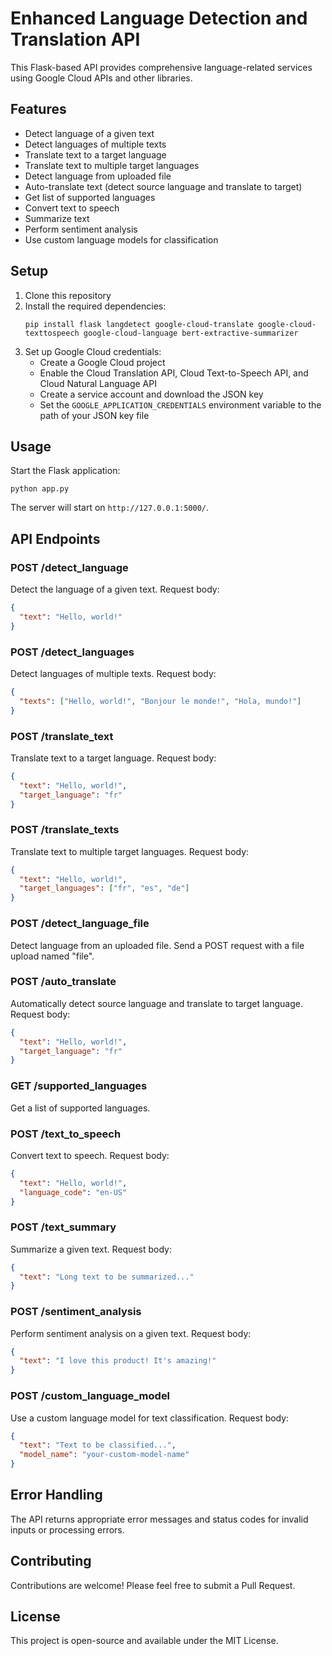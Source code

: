 # Enhanced Language Detection and Translation API

This Flask-based API provides comprehensive language-related services using Google Cloud APIs and other libraries.

## Features

- Detect language of a given text
- Detect languages of multiple texts
- Translate text to a target language
- Translate text to multiple target languages
- Detect language from uploaded file
- Auto-translate text (detect source language and translate to target)
- Get list of supported languages
- Convert text to speech
- Summarize text
- Perform sentiment analysis
- Use custom language models for classification

## Setup

1. Clone this repository
2. Install the required dependencies:
   ```
   pip install flask langdetect google-cloud-translate google-cloud-texttospeech google-cloud-language bert-extractive-summarizer
   ```
3. Set up Google Cloud credentials:
   - Create a Google Cloud project
   - Enable the Cloud Translation API, Cloud Text-to-Speech API, and Cloud Natural Language API
   - Create a service account and download the JSON key
   - Set the `GOOGLE_APPLICATION_CREDENTIALS` environment variable to the path of your JSON key file

## Usage

Start the Flask application:
```
python app.py
```
The server will start on `http://127.0.0.1:5000/`.

## API Endpoints

### POST /detect_language
Detect the language of a given text.
Request body:
```json
{
  "text": "Hello, world!"
}
```

### POST /detect_languages
Detect languages of multiple texts.
Request body:
```json
{
  "texts": ["Hello, world!", "Bonjour le monde!", "Hola, mundo!"]
}
```

### POST /translate_text
Translate text to a target language.
Request body:
```json
{
  "text": "Hello, world!",
  "target_language": "fr"
}
```

### POST /translate_texts
Translate text to multiple target languages.
Request body:
```json
{
  "text": "Hello, world!",
  "target_languages": ["fr", "es", "de"]
}
```

### POST /detect_language_file
Detect language from an uploaded file.
Send a POST request with a file upload named "file".

### POST /auto_translate
Automatically detect source language and translate to target language.
Request body:
```json
{
  "text": "Hello, world!",
  "target_language": "fr"
}
```

### GET /supported_languages
Get a list of supported languages.

### POST /text_to_speech
Convert text to speech.
Request body:
```json
{
  "text": "Hello, world!",
  "language_code": "en-US"
}
```

### POST /text_summary
Summarize a given text.
Request body:
```json
{
  "text": "Long text to be summarized..."
}
```

### POST /sentiment_analysis
Perform sentiment analysis on a given text.
Request body:
```json
{
  "text": "I love this product! It's amazing!"
}
```

### POST /custom_language_model
Use a custom language model for text classification.
Request body:
```json
{
  "text": "Text to be classified...",
  "model_name": "your-custom-model-name"
}
```

## Error Handling

The API returns appropriate error messages and status codes for invalid inputs or processing errors.

## Contributing

Contributions are welcome! Please feel free to submit a Pull Request.

## License

This project is open-source and available under the MIT License.